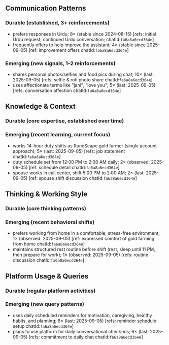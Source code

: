 ## Communication Patterns
### Durable (established, 3+ reinforcements)
- prefers responses in Urdu; 8× (stable since 2024-08-15) [refs: initial Urdu request; continued Urdu conversation; chatId:`fa6a8a6ecd364e`]
- frequently offers to help improve the assistant; 4× (stable since 2025-09-05) [ref: improvement offers chatId:`fa6a8a6ecd364e`]

### Emerging (new signals, 1-2 reinforcements)
- shares personal photos/selfies and food pics during chat; 10× (last: 2025-09-05) [refs: selfie & roti photo share chatId:`fa6a8a6ecd364e`]
- uses affectionate terms like "jani", "love you"; 5× (last: 2025-09-05) [refs: conversation affection chatId:`fa6a8a6ecd364e`]

## Knowledge & Context
### Durable (core expertise, established over time)

### Emerging (recent learning, current focus)
- works 14-hour duty shifts as RuneScape gold farmer (single account approach); 5× (last: 2025-09-05) [refs: job statement chatId:`fa6a8a6ecd364e`]
- duty schedule set from 12:00 PM to 2:00 AM daily; 2× (observed: 2025-09-05) [ref: schedule detail chatId:`fa6a8a6ecd364e`]
- spouse works in call center, shift 5:00 PM to 2:00 AM; 2× (last: 2025-09-05) [ref: spouse shift discussion chatId:`fa6a8a6ecd364e`]

## Thinking & Working Style
### Durable (core thinking patterns)

### Emerging (recent behavioral shifts)
- prefers working from home in a comfortable, stress-free environment; 1× (observed: 2025-09-05) [ref: expressed comfort of gold farming from home chatId:`fa6a8a6ecd364e`]
- maintains structured rest routine before shift (rest, sleep until 11 PM, then prepare for work); 1× (observed: 2025-09-05) [refs: routine discussion chatId:`fa6a8a6ecd364e`]

## Platform Usage & Queries
### Durable (regular platform activities)

### Emerging (new query patterns)
- uses daily scheduled reminders for motivation, caregiving, healthy habits, and planning; 6× (last: 2025-09-05) [refs: reminder schedule setup chatId:`fa6a8a6ecd364e`]
- plans to use platform for daily conversational check-ins; 6× (last: 2025-09-05) [refs: commitment to daily chat chatId:`fa6a8a6ecd364e`]